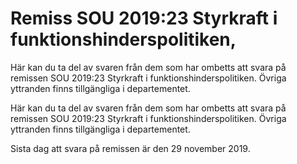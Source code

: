 # Remiss SOU 2019:23 Styrkraft i funktionshinderspolitiken,

Här kan du ta del av svaren från dem som har ombetts att svara på remissen SOU 2019:23 Styrkraft i funktionshinderspolitiken. Övriga yttranden finns tillgängliga i departementet.

Här kan du ta del av svaren från dem som har ombetts att svara på remissen SOU 2019:23 Styrkraft i funktionshinderspolitiken. Övriga yttranden finns tillgängliga i departementet.

Sista dag att svara på remissen är den 29 november 2019.
